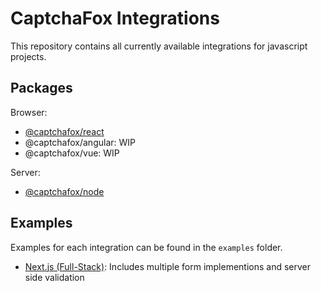 # CaptchaFox Integrations

This repository contains all currently available integrations for javascript projects.

## Packages

Browser:

- [@captchafox/react](https://github.com/CaptchaFox/javascript-integrations/tree/main/packages/react)
- @captchafox/angular: WIP
- @captchafox/vue: WIP

Server:

- [@captchafox/node](https://github.com/CaptchaFox/javascript-integrations/tree/main/packages/node)

## Examples

Examples for each integration can be found in the `examples` folder.

- [Next.js (Full-Stack)](https://github.com/CaptchaFox/javascript-integrations/tree/main/examples/nextjs): Includes multiple form implementions and server side validation
